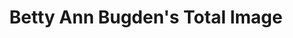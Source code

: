 ---
title: "Betty Ann Bugden's Total Image"
url: /shenandoah/betty-ann-bugdens-total-image/
shop: Friseur
---